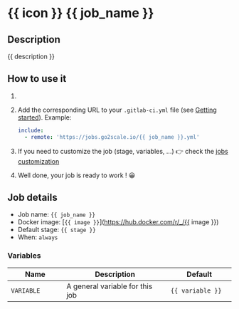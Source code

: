 # {{ icon }} {{ job_name }}

## Description

{{ description }}

## How to use it

1. <Your steps>
2. Add the corresponding URL to your `.gitlab-ci.yml` file (see [Getting
   started](/use-the-hub)). Example:

    ```yaml
    include:
      - remote: 'https://jobs.go2scale.io/{{ job_name }}.yml'
    ```
3. If you need to customize the job (stage, variables, ...) 👉 check the [jobs
   customization](/use-the-hub/#jobs-customization)
4. Well done, your job is ready to work ! 😀

## Job details

* Job name: `{{ job_name }}`
* Docker image:
[`{{ image }}`](https://hub.docker.com/r/_/{{ image }})
* Default stage: `{{ stage }}`
* When: `always`

### Variables

| Name | Description | Default |
| ---- | ----------- | ------- |
| `VARIABLE` <img width=100/> | A general variable for this job <img width=175/>| `{{ variable }}` <img width=100/>|
